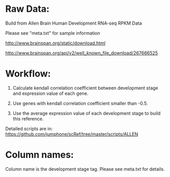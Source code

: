 
# Raw Data:

Build from Allen Brain Human Development RNA-seq RPKM Data

Please see "meta.txt" for sample information

http://www.brainspan.org/static/download.html

http://www.brainspan.org/api/v2/well_known_file_download/267666525

# Workflow:

1. Calculate kendall correlation coefficient between development stage and expression value of each gene.

2. Use genes with kendall correlation coefficient smaller than -0.5. 

3. Use the average expression value of each development stage to build this reference.

Detailed scripts are in: https://github.com/jumphone/scRef/tree/master/scripts/ALLEN
 
# Column names:

Column name is the development stage tag. Please see meta.txt for details.


